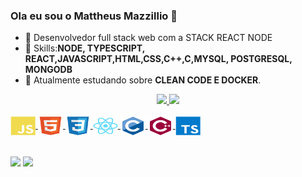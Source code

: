 ### Ola eu sou o Mattheus Mazzillio  👋

- 🔭 Desenvolvedor full stack web com a STACK REACT NODE
- 🚀 Skills:**NODE, TYPESCRIPT, REACT,JAVASCRIPT,HTML,CSS,C++,C,MYSQL, POSTGRESQL, MONGODB**
- 🌱 Atualmente estudando sobre **CLEAN CODE E DOCKER**. 

<div align="center">
  <a href="https://github.com/mazzillio">
  <img height="180em" src="https://github-readme-stats.vercel.app/api?username=mazzillio&show_icons=true&theme=merko&include_all_commits=true&count_private=true"/>
  <img height="180em" src="https://github-readme-stats.vercel.app/api/top-langs/?username=mazzillio&layout=compact&langs_count=7&theme=merko"/>
</div>
 
 <div style="display: inline_block"><br>
  <img align="center" alt="Mazzillio-Js" height="30" width="40" src="https://raw.githubusercontent.com/devicons/devicon/master/icons/javascript/javascript-plain.svg">
  <img align="center" alt="Mazzillio-HTML" height="30" width="40" src="https://raw.githubusercontent.com/devicons/devicon/master/icons/html5/html5-original.svg">
  <img align="center" alt="Mazzillio-CSS" height="30" width="40" src="https://raw.githubusercontent.com/devicons/devicon/master/icons/css3/css3-original.svg">
   <img align="center" alt="Mazzillio-React" height="30" width="40" src="https://raw.githubusercontent.com/devicons/devicon/master/icons/react/react-original.svg">
   <img align="center" alt="Mazzillio-C" height="30" width="40" src="https://raw.githubusercontent.com/devicons/devicon/master/icons/c/c-original.svg">
   <img align="center" alt="Mazzillio-C++" height="30" width="40" src="https://raw.githubusercontent.com/devicons/devicon/master/icons/cplusplus/cplusplus-plain.svg">
   <img align="center" alt="Mazzillio-Ts" height="30" width="40" src="https://raw.githubusercontent.com/devicons/devicon/master/icons/typescript/typescript-plain.svg">
  
</div>
 
 <div ><br/><br/>
  <a href = "mailto:mateca500@gmail.com"><img src="https://img.shields.io/badge/-Gmail-%23333?style=for-the-badge&logo=gmail&logoColor=white" target="_blank"></a>
  <a href="https://www.linkedin.com/in/mattheus-mazzillio-8b32a1203/" target="_blank"><img src="https://img.shields.io/badge/-LinkedIn-%230077B5?style=for-the-badge&logo=linkedin&logoColor=white" target="_blank"></a> 
  </div>

